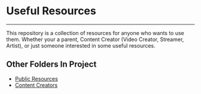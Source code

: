 # Useful Resources
---

This repository is a collection of resources for anyone who wants to use them. Whether your a parent, Content Creator (Video Creator, Streamer, Artist), or just someone interested in some useful resources.

## Other Folders In Project
* [Public Resources](https://github.com/KensonPlays/Useful-Resources/tree/master/Public)
* [Content Creators](https://github.com/KensonPlays/Useful-Resources/tree/master/Content%20Creators)
